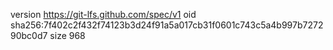 version https://git-lfs.github.com/spec/v1
oid sha256:7f402c2f432f74123b3d24f91a5a017cb31f0601c743c5a4b997b727290bc0d7
size 968

